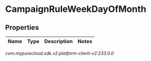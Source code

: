# CampaignRuleWeekDayOfMonth


## Properties

| Name | Type | Description | Notes |
| ------------ | ------------- | ------------- | ------------- |




_com.mypurecloud.sdk.v2:platform-client-v2:233.0.0_

